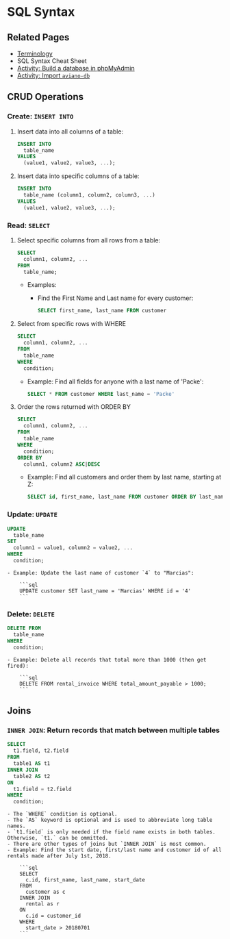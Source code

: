 # SQL Syntax
## Related Pages
- [Terminology](./)
- SQL Syntax Cheat Sheet
- [Activity: Build a database in phpMyAdmin](phpmyadmin.md)
- [Activity: Import `aviano-db`](rentals)

## CRUD Operations
### Create: `INSERT INTO`
1. Insert data into all columns of a table:

    ```sql
    INSERT INTO 
      table_name
    VALUES 
      (value1, value2, value3, ...); 
    ```

2. Insert data into specific columns of a table:

    ```sql
    INSERT INTO 
      table_name (column1, column2, column3, ...)
    VALUES 
      (value1, value2, value3, ...);  
    ```

### Read: `SELECT`
1. Select specific columns from all rows from a table:

    ```sql
    SELECT 
      column1, column2, ...
    FROM 
      table_name; 
    ```

    - Examples: 
        - Find the First Name and Last name for every customer:

            ```sql
            SELECT first_name, last_name FROM customer
            ```
        
2. Select from specific rows with WHERE

    ```sql
    SELECT 
      column1, column2, ...
    FROM 
      table_name 
    WHERE
      condition;
    ```

    - Example: Find all fields for anyone with a last name of 'Packe':

        ```sql
        SELECT * FROM customer WHERE last_name = 'Packe'
        ```

3. Order the rows returned with ORDER BY

    ```sql
    SELECT 
      column1, column2, ...
    FROM 
      table_name 
    WHERE
      condition;
    ORDER BY
      column1, column2 ASC|DESC
    ```

    - Example: Find all customers and order them by last name, starting at Z:

        ```sql
        SELECT id, first_name, last_name FROM customer ORDER BY last_name DESC
        ```

### Update: `UPDATE`

```sql
UPDATE 
  table_name
SET 
  column1 = value1, column2 = value2, ...
WHERE 
  condition; 
```
    - Example: Update the last name of customer `4` to "Marcias":

        ```sql
        UPDATE customer SET last_name = 'Marcias' WHERE id = '4' 
        ```


### Delete: `DELETE`

```sql
DELETE FROM 
  table_name 
WHERE 
  condition; 
```

    - Example: Delete all records that total more than 1000 (then get fired):

        ```sql
        DELETE FROM rental_invoice WHERE total_amount_payable > 1000; 
        ```

## Joins
### `INNER JOIN`: Return records that match between multiple tables

```sql
SELECT 
  t1.field, t2.field
FROM 
  table1 AS t1
INNER JOIN 
  table2 AS t2
ON 
  t1.field = t2.field
WHERE
  condition; 
```

    - The `WHERE` condition is optional.
    - The `AS` keyword is optional and is used to abbreviate long table names.
    - `t1.field` is only needed if the field name exists in both tables. Otherwise, `t1.` can be ommitted.
    - There are other types of joins but `INNER JOIN` is most common.
    - Example: Find the start date, first/last name and customer id of all rentals made after July 1st, 2018.

        ```sql
        SELECT 
          c.id, first_name, last_name, start_date
        FROM 
          customer as c 
        INNER JOIN 
          rental as r 
        ON 
          c.id = customer_id  
        WHERE 
          start_date > 20180701
        ```

